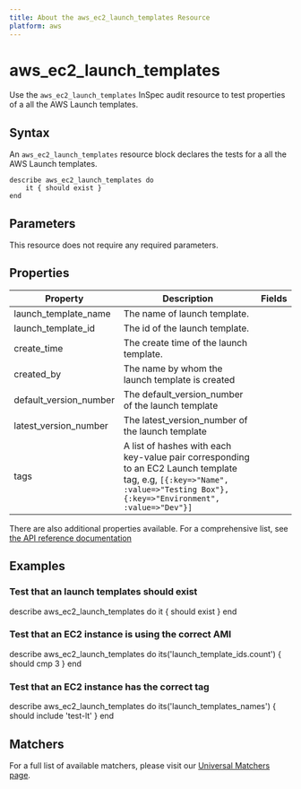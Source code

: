 ```yaml
---
title: About the aws_ec2_launch_templates Resource
platform: aws
---
```


# aws_ec2_launch_templates

Use the `aws_ec2_launch_templates` InSpec audit resource to test properties of a all the AWS Launch templates.

## Syntax

An `aws_ec2_launch_templates` resource block declares the tests for a all the AWS Launch templates.

    describe aws_ec2_launch_templates do
        it { should exist }
    end

## Parameters

This resource does not require any required parameters.

## Properties

| Property | Description | Fields |
| --- | --- | --- |
|launch_template_name     | The name of launch template.|
|launch_template_id       | The id of the launch template. |
|create_time              | The create time of the launch template. |
|created_by               | The name by whom the launch template is created  |
|default_version_number   | The default_version_number of the launch template |
|latest_version_number    | The latest_version_number of the launch template |
|tags                     | A list of hashes with each key-value pair corresponding to an EC2 Launch template tag, e.g, `[{:key=>"Name", :value=>"Testing Box"}, {:key=>"Environment", :value=>"Dev"}]`|

There are also additional properties available. For a comprehensive list, see [the API reference documentation](https://docs.aws.amazon.com/AWSEC2/latest/APIReference/API_Instance.html)

## Examples

### Test that an launch templates should exist

 describe aws_ec2_launch_templates do
   it { should exist }
 end

### Test that an EC2 instance is using the correct AMI

 describe aws_ec2_launch_templates do
   its('launch_template_ids.count') { should cmp 3 }
 end

### Test that an EC2 instance has the correct tag

 describe aws_ec2_launch_templates do
   its('launch_templates_names') { should include 'test-lt' }
 end


## Matchers

For a full list of available matchers, please visit our [Universal Matchers page](https://www.inspec.io/docs/reference/matchers/).
